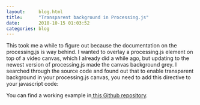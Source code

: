 ```yaml
---
layout:     blog.html
title:      "Transparent background in Processing.js"
date:       2010-10-15 01:03:52
categories: blog
---
```


This took me a while to figure out because the documentation on the processing.js is way behind. I wanted to overlay a processing.js element on top of a video canvas, which I already did a while ago, but updating to the newest version of processing.js made the canvas background grey. I searched through the source code and found out that to enable transparent background in your processing.js canvas, you need to add this directive to your javascript code:

<div class="wide-750">
  <script src="https://gist.github.com/2077169.js"> </script>
</div>

You can find a working example in<a target="_blank" href="http://github.com/runemadsen/ArduinoDocs"> this Github repository</a>.
